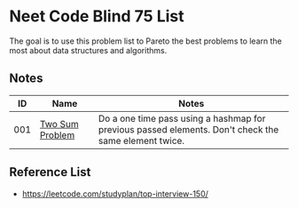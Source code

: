 # Neet Code Blind 75 List

The goal is to use this problem list to Pareto the best problems to learn the most about data structures and algorithms.

## Notes

| ID  | Name                                                      | Notes                                                                                                |
| --- | --------------------------------------------------------- | ---------------------------------------------------------------------------------------------------- |
| 001 | [Two Sum Problem](https://leetcode.com/problems/two-sum/) | Do a one time pass using a hashmap for previous passed elements. Don't check the same element twice. |

## Reference List

- https://leetcode.com/studyplan/top-interview-150/